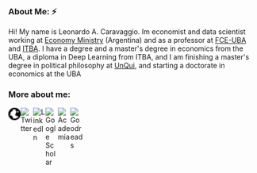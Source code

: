 ### About Me: ⚡
Hi! My name is Leonardo A. Caravaggio. Im economist and data scientist working at [Economy Ministry](https://www.argentina.gob.ar/economia) (Argentina) and as a professor at [FCE-UBA](https://www.economicas.uba.ar/) and [ITBA](https://www.itba.edu.ar/). I have a degree and a master's degree in economics from the UBA, a diploma in Deep Learning from ITBA, and I am finishing a master's degree in political philosophy at [UnQui](http://www.unq.edu.ar/), and starting a doctorate in economics at the UBA<br />

### More about me:  
[<img align="left" alt="Website"        width="25px" src="https://raw.githubusercontent.com/iconic/open-iconic/master/svg/globe.svg" />][website]
[<img align="left" alt="Twitter"        width="25px" src="https://cdn.jsdelivr.net/npm/simple-icons@v5.21.1/icons/twitter.svg" />][twitter]
[<img align="left" alt="LinkedIn"       width="25px" src="https://cdn.jsdelivr.net/npm/simple-icons@v5.21.1/icons/linkedin.svg" />][linkedin]
[<img align="left" alt="Google Scholar" width="25px" src="https://cdn.jsdelivr.net/npm/simple-icons@v5.21.1/icons/googlescholar.svg" />][googlescholar]
[<img align="left" alt="Academia"       width="25px" src="https://cdn.jsdelivr.net/npm/simple-icons@5.21.1/icons/academia.svg" />][academia]
[<img align="left" alt="Goodreads"       width="25px" src="https://cdn.jsdelivr.net/npm/simple-icons@5.21.1/icons/goodreads.svg" />][goodreads]

[website]: https://lcaravaggio.github.io/
[twitter]: https://twitter.com/leocaravaggio
[linkedin]: https://www.linkedin.com/in/leocaravaggio
[googlescholar]: https://scholar.google.com.ar/citations?user=2rituZIAAAAJ&hl=es
[academia]: https://uba.academia.edu/LeonardoCaravaggio
[goodreads]: https://www.goodreads.com/user/show/23829766-leonardo

<br />
